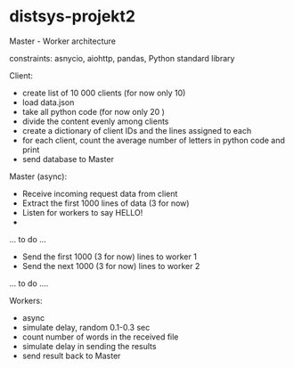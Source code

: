 # distsys-projekt2
Master - Worker architecture

constraints: asnycio, aiohttp, pandas, Python standard library

Client: 
- create list of 10 000 clients (for now only 10)
- load data.json
- take all python code (for now only 20 )
- divide the content evenly among clients
- create a dictionary of client IDs and the lines assigned to each
- for each client, count the average number of letters in python code and print
- send database to Master


Master (async):
- Receive incoming request data from client
- Extract the first 1000 lines of data (3 for now)
- Listen for workers to say HELLO!
- 
... to do ...

- Send the first 1000 (3 for now) lines to worker 1
- Send the next 1000 (3 for now) lines to worker 2

... to do ....



Workers:
- async
- simulate delay, random 0.1-0.3 sec
- count number of words in the received file
- simulate delay in sending the results
- send result back to Master



